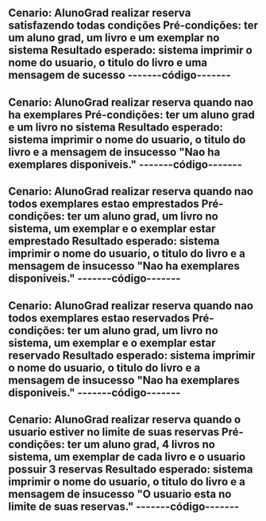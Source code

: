 Cenario: AlunoGrad realizar reserva satisfazendo todas condições
Pré-condições: ter um aluno grad, um livro e um exemplar no sistema
Resultado esperado: sistema imprimir o nome do usuario, o titulo do livro e uma mensagem de sucesso
-------código-------
--------------------
Cenario: AlunoGrad realizar reserva quando nao ha exemplares
Pré-condições: ter um aluno grad e um livro no sistema
Resultado esperado: sistema imprimir o nome do usuario, o titulo do livro e a mensagem de insucesso "Nao ha exemplares disponiveis."
-------código-------
--------------------
Cenario: AlunoGrad realizar reserva quando nao todos exemplares estao emprestados
Pré-condições: ter um aluno grad, um livro no sistema, um exemplar e o exemplar estar emprestado
Resultado esperado: sistema imprimir o nome do usuario, o titulo do livro e a mensagem de insucesso "Nao ha exemplares disponiveis."
-------código-------
--------------------
Cenario: AlunoGrad realizar reserva quando nao todos exemplares estao reservados
Pré-condições: ter um aluno grad, um livro no sistema, um exemplar e o exemplar estar reservado
Resultado esperado: sistema imprimir o nome do usuario, o titulo do livro e a mensagem de insucesso "Nao ha exemplares disponiveis."
-------código-------
--------------------
Cenario: AlunoGrad realizar reserva quando o usuario estiver no limite de suas reservas
Pré-condições: ter um aluno grad, 4 livros no sistema, um exemplar de cada livro e o usuario possuir 3 reservas
Resultado esperado: sistema imprimir o nome do usuario, o titulo do livro e a mensagem de insucesso "O usuario esta no limite de suas reservas."
-------código-------
--------------------